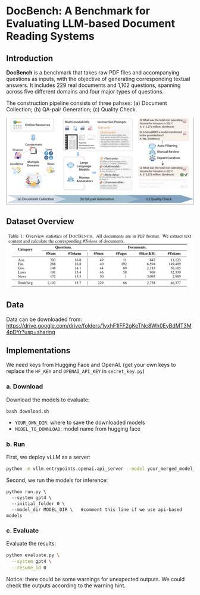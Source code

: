 # DocBench: A Benchmark for Evaluating LLM-based Document Reading Systems

## Introduction

**DocBench** is a benchmark that takes raw PDF files and accompanying questions as inputs, with the objective of generating corresponding textual answers. It includes 229 real documents and 1,102 questions, spanning across five different domains and four major types of questions.

The construction pipeline consists of three pahses: (a) Document Collection; (b) QA-pair Generation; (c) Quality Check.

![](figs/intro.png)



## Dataset Overview

![](figs/dataset.png)

## Data

Data can be downloaded from: https://drive.google.com/drive/folders/1yxhF1lFF2gKeTNc8Wh0EyBdMT3M4pDYr?usp=sharing

## Implementations

We need keys from Hugging Face and OpenAI. (get your own keys to replace the `HF_KEY` and `OPENAI_API_KEY` in `secret_key.py`)

### a. Download

Download the models to evaluate: 

```
bash download.sh
```

- ```YOUR_OWN_DIR```: where to save the downloaded models
- ```MODEL_TO_DOWNLOAD```: model name from hugging face

### b. Run

First, we deploy vLLM as a server:

```bash
python -m vllm.entrypoints.openai.api_server --model your_merged_model_output_path --served-model-name my_model --worker-use-ray --tensor-parallel-size 8 --port 8081 --host 0.0.0.0 --trust-remote-code --max-model-len 8192
```

Second, we run the models for inference:

```
python run.py \
  --system gpt4 \
  --initial_folder 0 \
  --model_dir MODEL_DIR \	#comment this line if we use api-based models
```

### c. Evaluate

Evaluate the results:

```bash
python evaluate.py \
  --system gpt4 \
  --resume_id 0
```

Notice: there could be some warnings for unexpected outputs. We could check the outputs according to the warning hint.
